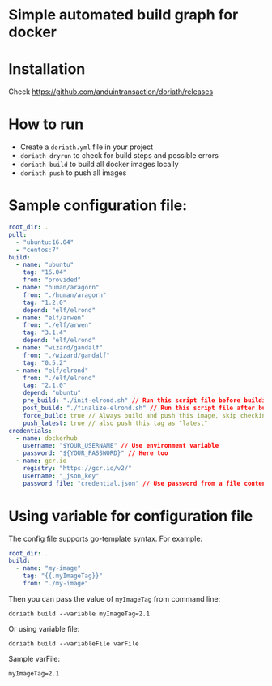 # Simple automated build graph for docker

# Installation

Check https://github.com/anduintransaction/doriath/releases

# How to run

 - Create a `doriath.yml` file in your project
 - `doriath dryrun` to check for build steps and possible errors
 - `doriath build` to build all docker images locally
 - `doriath push` to push all images

# Sample configuration file:

```yaml
root_dir: .
pull:
  - "ubuntu:16.04"
  - "centos:7"
build:
  - name: "ubuntu"
    tag: "16.04"
    from: "provided"
  - name: "human/aragorn"
    from: "./human/aragorn"
    tag: "1.2.0"
    depend: "elf/elrond"
  - name: "elf/arwen"
    from: "./elf/arwen"
    tag: "3.1.4"
    depend: "elf/elrond"
  - name: "wizard/gandalf"
    from: "./wizard/gandalf"
    tag: "0.5.2"
  - name: "elf/elrond"
    from: "./elf/elrond"
    tag: "2.1.0"
    depend: "ubuntu"
    pre_build: "./init-elrond.sh" // Run this script file before building image
    post_build: "./finalize-elrond.sh" // Run this script file after building image
    force_build: true // Always build and push this image, skip checking for existance from registry
    push_latest: true // also push this tag as "latest"
credentials:
  - name: dockerhub
    username: "$YOUR_USERNAME" // Use environment variable
    password: "${YOUR_PASSWORD}" // Here too
  - name: gcr.io
    registry: "https://gcr.io/v2/"
    username: "_json_key"
    password_file: "credential.json" // Use password from a file content
```

# Using variable for configuration file

The config file supports go-template syntax. For example:

```yaml
root_dir: .
build:
  - name: "my-image"
    tag: "{{.myImageTag}}"
    from: "./my-image"
```

Then you can pass the value of `myImageTag` from command line:

`doriath build --variable myImageTag=2.1`

Or using variable file:

`doriath build --variableFile varFile`

Sample varFile:

```
myImageTag=2.1
```
